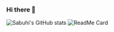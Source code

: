 ### Hi there 👋

<!--
**dopedotcode/dopedotcode** is a ✨ _special_ ✨ repository because its `README.md` (this file) appears on your GitHub profile.

Here are some ideas to get you started:

- 🔭 I’m currently working on ...
- 🌱 I’m currently learning ...
- 👯 I’m looking to collaborate on ...
- 🤔 I’m looking for help with ...
- 💬 Ask me about ...
- 📫 How to reach me: ...
- 😄 Pronouns: ...
- ⚡ Fun fact: ...
-->
![Sabuhi's GitHub stats](https://github-readme-stats.vercel.app/api?username=dopedotcode&show_icons=true&theme=dark)
![ReadMe Card](https://github-readme-stats.vercel.app/api/pin/?username=dopedotcode&repo=healcomp&theme=dark)
